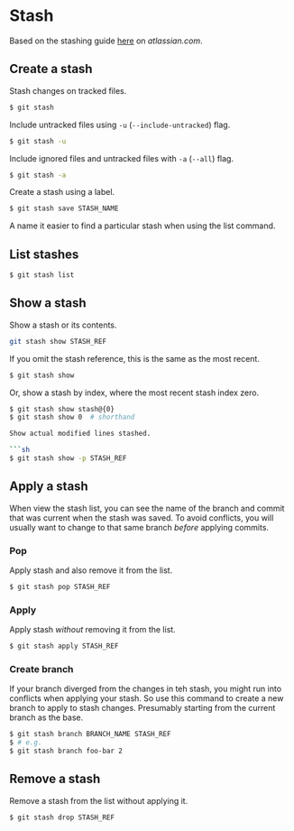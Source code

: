 # Stash

Based on the stashing guide [here](https://www.atlassian.com/git/tutorials/saving-changes/git-stash) on _atlassian.com_.

## Create a stash

Stash changes on tracked files.

```sh
$ git stash
```

Include untracked files using `-u` (`--include-untracked`) flag.

```sh
$ git stash -u
```

Include ignored files and untracked files with `-a` (`--all`) flag.

```sh
$ git stash -a
```

Create a stash using a label.

```sh
$ git stash save STASH_NAME
```

A name it easier to find a particular stash when using the list command.

## List stashes

```sh
$ git stash list
```

## Show a stash

Show a stash or its contents.

```sh
git stash show STASH_REF
```

If you omit the stash reference, this is the same as the most recent.

```sh
$ git stash show 
```

Or, show a stash by index, where the most recent stash index zero. 

```sh
$ git stash show stash@{0}
$ git stash show 0  # shorthand

Show actual modified lines stashed.

```sh
$ git stash show -p STASH_REF
```

## Apply a stash

When view the stash list, you can see the name of the branch and commit that was current when the stash was saved. To avoid conflicts, you will usually want to change to that same branch _before_ applying commits.

### Pop

Apply stash and also remove it from the list.

```sh
$ git stash pop STASH_REF
```

### Apply

Apply stash _without_ removing it from the list.

```sh
$ git stash apply STASH_REF
```

### Create branch

If your branch diverged from the changes in teh stash, you might run into conflicts when applying your stash. So use this command to create a new branch to apply to stash changes. Presumably starting from the current branch as the base.

```sh
$ git stash branch BRANCH_NAME STASH_REF
$ # e.g.
$ git stash branch foo-bar 2
```

## Remove a stash

Remove a stash from the list without applying it.

```sh
$ git stash drop STASH_REF
```

